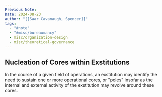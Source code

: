 ```yaml
---
Previous Note: 
Date: 2024-08-23
author: "[[Saar Cavanaugh, Spencer]]"
tags:
  - "#note"
  - "#misc/bureaumancy"
  - misc/organization-design
  - misc/theoretical-governance
---
```

## Nucleation of Cores within Exstitutions

In the course of a given field of operations, an exstitution may identify the need to sustain one or more operational cores, or "poles" insofar as the internal and external activity of the exstitution may revolve around these cores. 